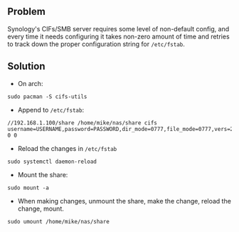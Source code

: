 ## Problem 

Synology's CIFs/SMB server requires some level of non-default config, and every time it needs configuring it takes 
non-zero amount of time and retries to track down the proper configuration string for `/etc/fstab`.

## Solution

- On arch:

```
sudo pacman -S cifs-utils
```

- Append to `/etc/fstab`:

```
//192.168.1.100/share /home/mike/nas/share cifs username=USERNAME,password=PASSWORD,dir_mode=0777,file_mode=0777,vers=2.0 0 0
```

- Reload the changes in `/etc/fstab`

```
sudo systemctl daemon-reload
```

- Mount the share:

```
sudo mount -a
```

- When making changes, unmount the share, make the change, reload the change, mount.

```
sudo umount /home/mike/nas/share
```
